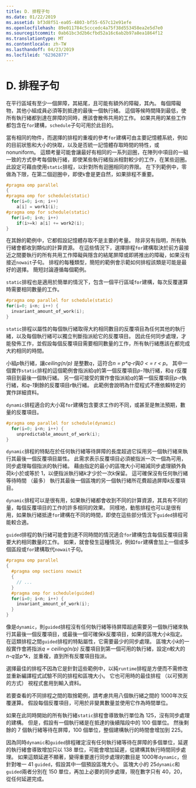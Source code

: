 ```yaml
---
title: D. 排程子句
ms.date: 01/22/2019
ms.assetid: bf3d8f51-ea05-4803-bf55-657c12e91efe
ms.openlocfilehash: 89e011784c5cccedc4a75f38d553458ea2e5d7e0
ms.sourcegitcommit: 0ab61bc3d2b6cfbd52a16c6ab2b97a8ea1864f12
ms.translationtype: MT
ms.contentlocale: zh-TW
ms.lasthandoff: 04/23/2019
ms.locfileid: "62362877"
---
```

# <a name="d-the-schedule-clause"></a>D. 排程子句

在平行區域有至少一個屏障，其結尾，且可能有額外的障礙，其內。 每個障礙物，其他小組成員必須等到抵達的最後一個執行緒。 這個等候時間降到最低，使所有執行緒都到達在屏障的同時，應該會散佈共用的工作。 如果共用的某些工作都包含在`for`建構，`schedule`子句可用於此目的。

當有相同的物件，而選擇的排程的重複的參考`for`建構可由主要記憶體系統，例如的目前狀態和大小的快取，以及是否統一記憶體存取時間的特性，或nonuniform。 這類考量可能會讓最好有相同的一系列迴圈，在陣列中項目的一組一致的方式參考每個執行緒，即使某些執行緒指派相對較少的工作，在某些迴圈。 此設定可藉由使用`static`排程，以針對所有迴圈相同的界限。 在下列範例中，零做為下限，在第二個迴圈中，即使`k`會是更自然，如果排程不重要。

```cpp
#pragma omp parallel
{
#pragma omp for schedule(static)
  for(i=0; i<n; i++)
    a[i] = work1(i);
#pragma omp for schedule(static)
  for(i=0; i<n; i++)
    if(i>=k) a[i] += work2(i);
}
```

在其餘的範例中，它都假設記憶體存取不是主要的考量。 除非另有指明，所有執行緒會都收到類似的計算資源。 在這些情況下，選擇排程`for`建構取決於前方最接近之間要執行的所有共用工作障礙與隱含的結尾屏障或即將推出的障礙，如果沒有接近`nowait`子句。 排程的每種類型，簡短的範例會示範如何排程該類是可能是最好的選擇。 簡短討論遵循每個範例。

`static`排程也是適用於簡單的情況下，包含一個平行區域`for`建構，每次反覆運算時需要相同數量的工作。

```cpp
#pragma omp parallel for schedule(static)
for(i=0; i<n; i++) {
  invariant_amount_of_work(i);
}
```

`static`排程以屬性的每個執行緒取得大約相同數目的反覆項目為任何其他的執行緒，以及每個執行緒可以獨立判斷指派給它的反覆項目。 因此任何同步處理，才能發佈工作，並假設每個反覆項目需要相同數量的工作，所有執行緒應該在都完成大約相同的時間。

小組*p*執行緒，讓*ceiling(n/p)* 是整數*q*，這符合*n = p\*q-r*與*0 < = r < p*。 其中一個實作`static`排程的這個範例會指派給*q*的第一個反覆項目*p-1*執行緒，和*q r*反覆項目到最後一個執行緒。  另一個可接受的實作會指派給*q*的第一個反覆項目*p-r*執行緒，和*q-1*剩餘的反覆項目*r*執行緒。 此範例會說明為什麼程式不應依賴特定的實作詳細資料。

`dynamic`排程適合的大小寫`for`建構包含要求工作的不同，或甚至是無法預期，數量的反覆項目。

```cpp
#pragma omp parallel for schedule(dynamic)
  for(i=0; i<n; i++) {
    unpredictable_amount_of_work(i);
}
```

`dynamic`排程的特點在於任何執行緒等待屏障的長度超過它採用另一個執行緒來執行其最後一個反覆項目屬性。 此需求表示反覆項目必須被指派一次一個為可用，同步處理每個指派的執行緒。 藉由指定的最小的區塊大小可縮減同步處理額外負荷*k*小於或等於 1，以便指派執行緒*k*才少於一次*k*保留。 這可確保沒有任何執行緒等待時間 （最多） 執行其最後一個區塊的另一個執行緒所花費超過屏障*k*反覆項目。

`dynamic`排程可以是很有用，如果執行緒都會收到不同的計算資源，其具有不同的量，每個反覆項目的工作的許多相同的效果。 同樣地，動態排程也可以是很有用，如果執行緒抵達`for`建構在不同的時間，即使在這些部分情況下`guided`排程可能較合適。

`guided`排程的執行緒可能會到達不同時間的情況適合`for`建構包含每個反覆項目需要大約相同數量的工作。 如果，就會發生這種情況，例如`for`建構會加上一個或多個區段或`for`建構取代`nowait`子句。

```cpp
#pragma omp parallel
{
  #pragma omp sections nowait
  {
    // ...
  }
  #pragma omp for schedule(guided)
  for(i=0; i<n; i++) {
    invariant_amount_of_work(i);
  }
}
```

像是`dynamic`，則`guided`排程沒有任何執行緒等待屏障超過需要另一個執行緒來執行其最後一個反覆項目，或最後一個可確保*k*反覆項目，如果的區塊大小*k*指定。 在這類排程之間`guided`排程的特點屬性，它需要最少的同步處理。 區塊大小*k*的一般實作會將指派*q = ceiling(n/p)* 反覆項目到第一個可用的執行緒，設定*n*較大的*n-q*並*p\*k*，並重複，直到所有反覆項目指派。

選擇最佳的排程不因為它是針對這些範例中，以純`runtime`排程是方便而不需修改並重新編譯程式試驗不同的排程和區塊大小。 它也可用時的最佳排程 （以可預測的方式） 視程式套用到輸入資料。

若要查看的不同排程之間的取捨範例，請考慮共用八個執行緒之間的 1000年次反覆運算。 假設每個反覆項目，可用於非變異數量並使用它作為時間單位。

如果在此同時開始的所有執行緒`static`排程會導致執行單位為 125，沒有同步處理的建構。 但是，假設有一個執行緒是在抵達的後續階段中的 100 個單位。 然後剩餘的 7 個執行緒等待在屏障，100 個單位，整個建構執行的時間會增加到 225。

因為同時`dynamic`和`guided`排程確定沒有任何執行緒等待在屏障的多個單位，延遲的執行緒會導致增加只以 138 單位，可能會增加延遲，從建構其執行時間同步處理。 如果這類延遲不顯著，變得重要進行同步處理的數目是 1000年`dynamic`，但針對唯一 41 `guided`，假設其中一個預設區塊大小。 區塊大小的 25`dynamic`和`guided`兩者分別在 150 單位，再加上必要的同步處理，現在數字只有 40，20，從任何延遲完成。
